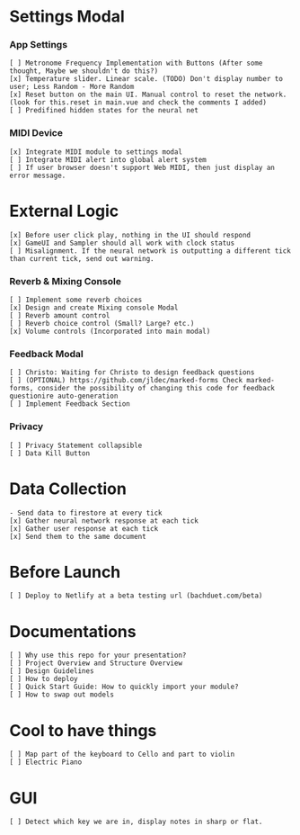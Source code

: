 # Settings Modal
### App Settings
    [ ] Metronome Frequency Implementation with Buttons (After some thought, Maybe we shouldn't do this?)
    [x] Temperature slider. Linear scale. (TODO) Don't display number to user; Less Random - More Random
    [x] Reset button on the main UI. Manual control to reset the network. (look for this.reset in main.vue and check the comments I added)
    [ ] Predifined hidden states for the neural net

### MIDI Device
    [x] Integrate MIDI module to settings modal
    [ ] Integrate MIDI alert into global alert system
    [ ] If user browser doesn't support Web MIDI, then just display an error message.

# External Logic
    [x] Before user click play, nothing in the UI should respond
    [x] GameUI and Sampler should all work with clock status
    [ ] Misalignment. If the neural network is outputting a different tick than current tick, send out warning.    

### Reverb & Mixing Console
    [ ] Implement some reverb choices
    [x] Design and create Mixing console Modal
    [ ] Reverb amount control
    [ ] Reverb choice control (Small? Large? etc.)
    [x] Volume controls (Incorporated into main modal)

### Feedback Modal
    [ ] Christo: Waiting for Christo to design feedback questions
    [ ] (OPTIONAL) https://github.com/jldec/marked-forms Check marked-forms, consider the possibility of changing this code for feedback questionire auto-generation
    [ ] Implement Feedback Section

### Privacy
    [ ] Privacy Statement collapsible
    [ ] Data Kill Button

# Data Collection
    - Send data to firestore at every tick
    [x] Gather neural network response at each tick
    [x] Gather user response at each tick
    [x] Send them to the same document

# Before Launch
    [ ] Deploy to Netlify at a beta testing url (bachduet.com/beta)

# Documentations
    [ ] Why use this repo for your presentation?
    [ ] Project Overview and Structure Overview
    [ ] Design Guidelines
    [ ] How to deploy
    [ ] Quick Start Guide: How to quickly import your module?
    [ ] How to swap out models

# Cool to have things
    [ ] Map part of the keyboard to Cello and part to violin
    [ ] Electric Piano

# GUI
    [ ] Detect which key we are in, display notes in sharp or flat.